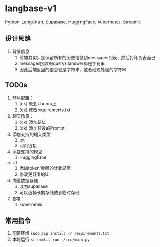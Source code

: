 # langbase-v1

Python, LangChain, Supabase, HuggingFace, Kubernetes, Streamlit

## 设计思路
1. 背景信息
   1. 前端其实只是保留所有的历史信息到messages列表，然后打印列表而已
   2. messages接收的query和answer都是字符串
   3. 因此后端返回的信息也是字符串，或者经过处理的字符串
## TODOs
1. 环境配置：
   1. (ok) 改到Ubuntu上
   2. (ok) 修改requirements.txt
2. 聊天场景：
   1. (ok) 添加记忆
   2. (ok) 添加预设的Prompt
3. 添加支持的输入类型
   1. txt
   2. 网页链接
4. 添加支持的模型
   1. HuggingFace
5. UI
   1. 添加token/金额的计数显示
   2. 修改更好看的UI
6. 向量数据存储：
   1. 改为supabase
   2. 可以选择长期存储或者临时存储
7. 部署：
   1. kubernetes

## 常用指令
1. 配置环境 `sudo pip install -r requirements.txt`
2. 本地运行 `streamlit run ./src/main.py`